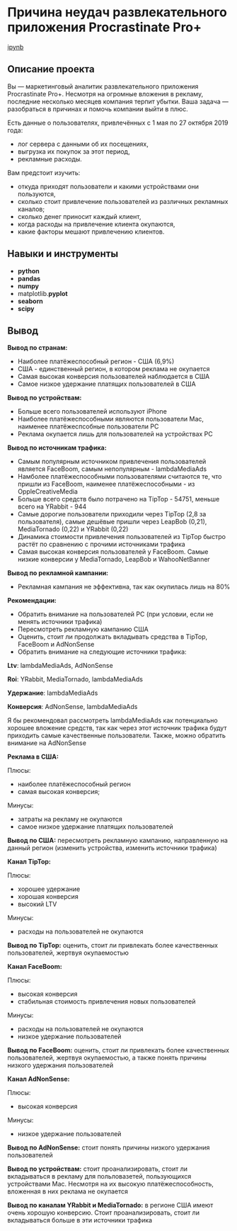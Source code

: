 # Причина неудач развлекательного приложения Procrastinate Pro+

[ipynb](https://github.com/volovik-denis/yandex-practicum/blob/main/DA%2007%20The%20reason%20for%20application%20failures/Причина%20неудач%20развлекательного%20приложения%20Procrastinate%20Pro%2B.ipynb)

## Описание проекта

Вы — маркетинговый аналитик развлекательного приложения Procrastinate Pro+. Несмотря на огромные вложения в рекламу, последние несколько месяцев компания терпит убытки. Ваша задача — разобраться в причинах и помочь компании выйти в плюс.

Есть данные о пользователях, привлечённых с 1 мая по 27 октября 2019 года:
* лог сервера с данными об их посещениях,
* выгрузка их покупок за этот период,
* рекламные расходы.

Вам предстоит изучить:
* откуда приходят пользователи и какими устройствами они пользуются,
* сколько стоит привлечение пользователей из различных рекламных каналов;
* сколько денег приносит каждый клиент,
* когда расходы на привлечение клиента окупаются,
* какие факторы мешают привлечению клиентов.

## Навыки и инструменты

- **python**
- **pandas**
- **numpy**
- matplotlib.**pyplot**
- **seaborn**
- **scipy**

## Вывод

**Вывод по странам:**
* Наиболее платёжеспособный регион - США (6,9%)
* США - единственный регион, в котором реклама не окупается
* Самая высокая конверсия пользователей наблюдается в США
* Самое низкое удержание платящих пользователей в США

**Вывод по устройствам:**
* Больше всего пользователей используют iPhone
* Наиболее платёжеспособными являются пользователи Mac, наименее платёжеспсобные пользователи PC
* Реклама окупается лишь для пользователей на устройствах PC

**Вывод по источникам трафика:**
* Самым популярным источником привлечения пользователей является FaceBoom, самым непопулярным - lambdaMediaAds
* Намболее платёжеспособными пользователями считаются те, что пришли из FaceBoom, наименее платёжеспособными - из OppleCreativeMedia
* Больше всего средств было потрачено на TipTop - 54751, меньше всего на YRabbit - 944
* Самые дорогие пользователи приходили через TipTop (2,8 за пользователя), самые дешёвые пришли через LeapBob (0,21), MediaTornado (0,22) и YRabbit (0,22)
* Динамика стоимости привлечения пользователей из TipTop быстро растёт по сравнению с прочими источниками трафика
* Самая высокая конверсия пользователей у FaceBoom. Самые низкие конверсии у MediaTornado, LeapBob и WahooNetBanner

**Вывод по рекламной кампании:**
* Рекламная кампания не эффективна, так как окупилась лишь на 80%

**Рекомендации:**
* Обратить внимание на пользователей PC (при условии, если не менять источники трафика)
* Пересмотреть рекламную кампанию США 
* Оценить, стоит ли продолжать вкладывать средства в TipTop, FaceBoom и AdNonSense
* Обратить внимание на следующие источники трафика:

**Ltv**: lambdaMediaAds, AdNonSense

**Roi**: YRabbit, MediaTornado, lambdaMediaAds

**Удержание**: lambdaMediaAds

**Конверсия**: AdNonSense, lambdaMediaAds

Я бы рекомендовал рассмотреть lambdaMediaAds как потенциально хорошее вложение средств, так как через этот источник трафика будут приходить самые качественные пользователи. Также, можно обратить внимание на AdNonSense


**Реклама в США:**

Плюсы: 
* наиболее платёжеспособный регион
* самая высокая конверсия; 

Минусы:
* затраты на рекламу не окупаются
* самое низкое удержание платящих пользователей


**Вывод по США:** пересмотреть рекламную кампанию, направленную на данный регион (изменить устройства, изменить источники трафика)

**Канал TipTop:**

Плюсы:
* хорошее удержание
* хорошая конверсия
* высокий LTV

Минусы:
* расходы на пользователей не окупаются 

**Вывод по TipTop:** оценить, стоит ли привлекать более качественных пользователей, жертвуя окупаемостью

**Канал FaceBoom:**

Плюсы:
* высокая конверсия
* стабильная стоимость привлечения новых пользователей

Минусы:
* расходы на пользователей не окупаются
* низкое удержание пользователей

**Вывод по FaceBoom:** оценить, стоит ли привлекать более качественных пользователей, жертвуя окупаемостью, а также понять причины низкого удержания пользователей

**Канал AdNonSense:**

Плюсы: 
* высокая конверсия

Минусы: 
* низкое удержание пользователей

**Вывод по AdNonSense:** стоит понять причины низкого удержания пользователей

**Вывод по устройствам:** стоит проанализировать, стоит ли вкладываться в рекламу для польловазетей, пользующихся устройствами Mac. Несмотря на их высокую платёжеспособность, вложенная в них реклама не окупается

**Вывод по каналам YRabbit и MediaTornado:** в регионе США имеют очень хорошую конверсию. Стоит проанализировать, стоит ли вкладываться больше в эти источники трафика
